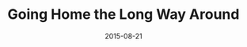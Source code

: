 ---
layout: story
title: Going Home the Long Way Around
permalink: /the-long-way-around/
date: 2015-08-21
cover: /assets/img/stories/home/DSCF3682.jpg
---